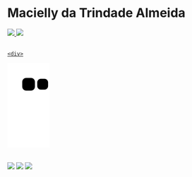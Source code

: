 # Macielly da Trindade Almeida

<!---
Maahrcy/Maahrcy is a ✨ special ✨ repository because its `README.md` (this file) appears on your GitHub profile.
You can click the Preview link to take a look at your changes.
--->

<div display="inline-block" position="relative" align="justify">
  <a href="https://github.com/maahrcy">
  <img align="" height="150em" max-width="200em" src="https://github-readme-stats.vercel.app/api?username=maahrcy&theme=synthwave&show_icons=true&include_all_commits=true&count_private=true"/>
  <img align="" height="150em" max-width="100em" src="https://github-readme-stats.vercel.app/api/top-langs/?username=maahrcy&layout=compact&langs_count=7&theme=synthwave"/>
<div/>

##

    <div>
![Snake animation](https://github.com/rafaballerini/rafaballerini/blob/output/github-contribution-grid-snake.svg)
    </div>
##

<div align="justify">
  <a href="mailto:maciellydatrindadee@gmail.com"><img src="https://img.shields.io/badge/GMAIL-D14836?style=for-the-badge&logo=gmail&logoColor=white" target="_blank"></a>
  <a href="https://t.me/macielly_trindade"><img src="https://img.shields.io/badge/Telegram-2CA5E0?style=for-the-badge&logo=telegram&logoColor=white" target="_blank"></a>
  <a href="discordapp.com/users/maahrcy#2610"><img src="https://img.shields.io/badge/Discord-5865F2?style=for-the-badge&logo=discord&logoColor=white" target="_blank"></a>
    </div>
  
  <!---
invision app: https://img.shields.io/badge/Inkscape-000000?style=for-the-badge&logo=Inkscape&logoColor=white
--->

